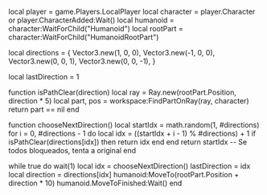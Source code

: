 local player = game.Players.LocalPlayer
local character = player.Character or player.CharacterAdded:Wait()
local humanoid = character:WaitForChild("Humanoid")
local rootPart = character:WaitForChild("HumanoidRootPart")

local directions = {
    Vector3.new(1, 0, 0),
    Vector3.new(-1, 0, 0),
    Vector3.new(0, 0, 1),
    Vector3.new(0, 0, -1),
}

local lastDirection = 1

function isPathClear(direction)
    local ray = Ray.new(rootPart.Position, direction * 5)
    local part, pos = workspace:FindPartOnRay(ray, character)
    return part == nil
end

function chooseNextDirection()
    local startIdx = math.random(1, #directions)
    for i = 0, #directions - 1 do
        local idx = ((startIdx + i - 1) % #directions) + 1
        if isPathClear(directions[idx]) then
            return idx
        end
    end
    return startIdx -- Se todos bloqueados, tenta a original
end

while true do
    wait(1)
    local idx = chooseNextDirection()
    lastDirection = idx
    local direction = directions[idx]
    humanoid:MoveTo(rootPart.Position + direction * 10)
    humanoid.MoveToFinished:Wait()
end
